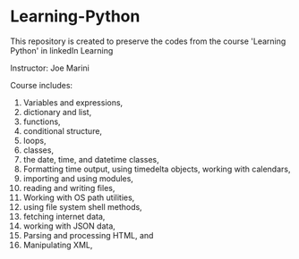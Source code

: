 # Learning-Python

This repository is created to preserve the codes from the course 'Learning Python' in linkedIn Learning

Instructor:  Joe Marini

Course includes:
1. Variables and expressions, 
2. dictionary and list, 
3. functions, 
4. conditional structure, 
5. loops, 
6. classes, 
7. the date, time, and datetime classes, 
8. Formatting time output, using timedelta objects, working with calendars, 
9. importing and using modules, 
10. reading and writing files, 
11. Working with OS path utilities, 
12. using file system shell methods, 
13. fetching internet data, 
14. working with JSON data, 
15. Parsing and processing HTML, and 
16. Manipulating XML, 
